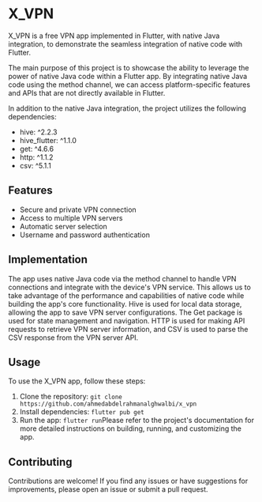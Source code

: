 # X_VPN

X_VPN is a free VPN app implemented in Flutter, with native Java integration, to demonstrate the seamless integration of native code with Flutter.

The main purpose of this project is to showcase the ability to leverage the power of native Java code within a Flutter app. By integrating native Java code using the method channel, we can access platform-specific features and APIs that are not directly available in Flutter.

In addition to the native Java integration, the project utilizes the following dependencies:

- hive: ^2.2.3
- hive_flutter: ^1.1.0
- get: ^4.6.6
- http: ^1.1.2
- csv: ^5.1.1

## Features

- Secure and private VPN connection
- Access to multiple VPN servers
- Automatic server selection
- Username and password authentication

## Implementation

The app uses native Java code via the method channel to handle VPN connections and integrate with the device's VPN service. This allows us to take advantage of the performance and capabilities of native code while building the app's core functionality. Hive is used for local data storage, allowing the app to save VPN server configurations. The Get package is used for state management and navigation. HTTP is used for making API requests to retrieve VPN server information, and CSV is used to parse the CSV response from the VPN server API.

## Usage

To use the X_VPN app, follow these steps:

1. Clone the repository: `git clone https://github.com/ahmedabdelrahmanalghwalbi/x_vpn`
2. Install dependencies: `flutter pub get`
3. Run the app: `flutter run`Please refer to the project's documentation for more detailed instructions on building, running, and customizing the app.

## Contributing

Contributions are welcome! If you find any issues or have suggestions for improvements, please open an issue or submit a pull request.
